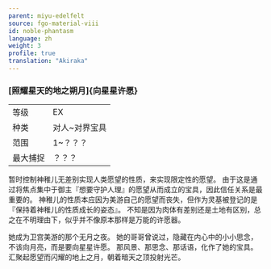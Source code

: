 ```yaml
---
parent: miyu-edelfelt
source: fgo-material-viii
id: noble-phantasm
language: zh
weight: 3
profile: true
translation: "Akiraka"
---
```


### [照耀星天的地之朔月]{向星星许愿}

<table>
  <tr><td>等级</td><td>EX</td></tr>
  <tr><td>种类</td><td>对人~对界宝具</td></tr>
  <tr><td>范围</td><td>1~？？？</td></tr>
  <tr><td>最大捕捉</td><td>？？？</td></tr>
</table>

暂时控制神稚儿无差别实现人类愿望的性质，来实现限定性的愿望。
由于这是通过将焦点集中于御主『想要守护人理』的愿望从而成立的宝具，因此信任关系是最重要的。
神稚儿的性质本应因为美游自己的愿望而丧失，但作为灵基被登记的是『保持着神稚儿的性质成长的姿态』。
不知是因为肉体有差别还是土地有区别，总之在不明理由下，似乎并不像原本那样是万能的许愿器。

她成为卫宫美游的那个无月之夜。
她的哥哥曾说过，隐藏在内心中的小小思念，不该向月亮，而是要向星星许愿。
那风景、那思念、那话语，化作了她的宝具。
汇聚起愿望而闪耀的地上之月，朝着暗天之顶投射光芒。
